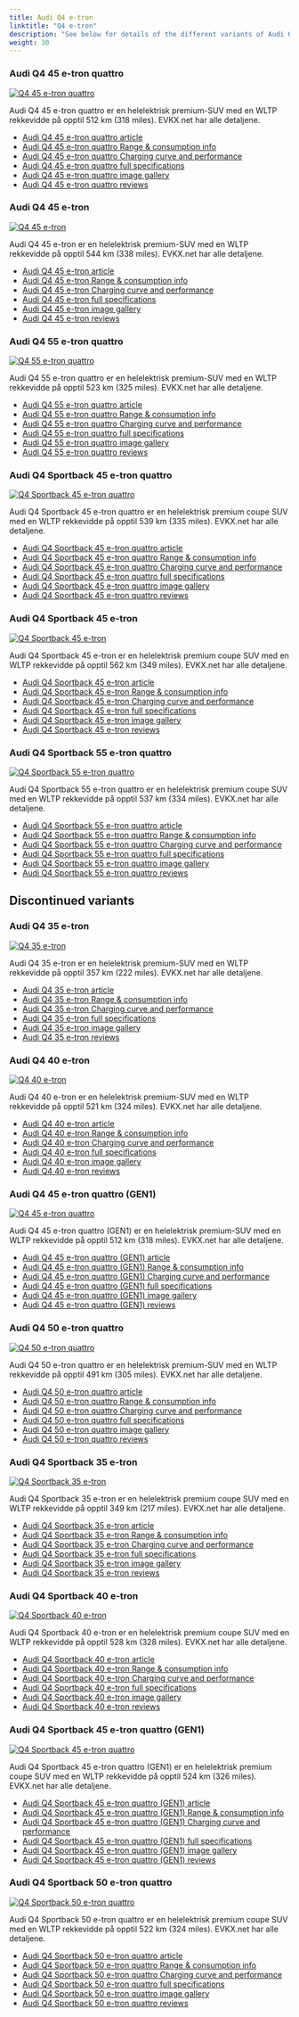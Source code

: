 ```yaml
---
title: Audi Q4 e-tron
linktitle: "Q4 e-tron"
description: "See below for details of the different variants of Audi Q4 e-tron"
weight: 30
---
```

### Audi Q4 45 e-tron quattro

<a href="q4_45_e-tron_quattro/"><img src="https://media.evkx.net/multimedia/models/audi/q4_e-tron/q4_45_e-tron_quattro/main_1_st.jpg" class="img-fluid" alt="Q4 45 e-tron quattro" ></a>

Audi Q4 45 e-tron quattro er en helelektrisk premium-SUV med en WLTP rekkevidde på opptil 512 km (318 miles). EVKX.net har alle detaljene. 

- [Audi Q4 45 e-tron quattro article](q4_45_e-tron_quattro/)
- [Audi Q4 45 e-tron quattro Range & consumption info](q4_45_e-tron_quattro/rangeandconsumption)
- [Audi Q4 45 e-tron quattro Charging curve and performance](q4_45_e-tron_quattro/chargingcurve)
- [Audi Q4 45 e-tron quattro full specifications](q4_45_e-tron_quattro/specifications)
- [Audi Q4 45 e-tron quattro image gallery](q4_45_e-tron_quattro/gallery)
- [Audi Q4 45 e-tron quattro reviews](q4_45_e-tron_quattro/reviews)

### Audi Q4 45 e-tron

<a href="q4_45_e-tron/"><img src="https://media.evkx.net/multimedia/models/audi/q4_e-tron/q4_45_e-tron/main_1_st.jpg" class="img-fluid" alt="Q4 45 e-tron" ></a>

Audi Q4 45 e-tron er en helelektrisk premium-SUV med en WLTP rekkevidde på opptil 544 km (338 miles). EVKX.net har alle detaljene. 

- [Audi Q4 45 e-tron article](q4_45_e-tron/)
- [Audi Q4 45 e-tron Range & consumption info](q4_45_e-tron/rangeandconsumption)
- [Audi Q4 45 e-tron Charging curve and performance](q4_45_e-tron/chargingcurve)
- [Audi Q4 45 e-tron full specifications](q4_45_e-tron/specifications)
- [Audi Q4 45 e-tron image gallery](q4_45_e-tron/gallery)
- [Audi Q4 45 e-tron reviews](q4_45_e-tron/reviews)

### Audi Q4 55 e-tron quattro

<a href="q4_55_e-tron_quattro/"><img src="https://media.evkx.net/multimedia/models/audi/q4_e-tron/q4_55_e-tron_quattro/main_1_st.jpg" class="img-fluid" alt="Q4 55 e-tron quattro" ></a>

Audi Q4 55 e-tron quattro er en helelektrisk premium-SUV med en WLTP rekkevidde på opptil 523 km (325 miles). EVKX.net har alle detaljene. 

- [Audi Q4 55 e-tron quattro article](q4_55_e-tron_quattro/)
- [Audi Q4 55 e-tron quattro Range & consumption info](q4_55_e-tron_quattro/rangeandconsumption)
- [Audi Q4 55 e-tron quattro Charging curve and performance](q4_55_e-tron_quattro/chargingcurve)
- [Audi Q4 55 e-tron quattro full specifications](q4_55_e-tron_quattro/specifications)
- [Audi Q4 55 e-tron quattro image gallery](q4_55_e-tron_quattro/gallery)
- [Audi Q4 55 e-tron quattro reviews](q4_55_e-tron_quattro/reviews)

### Audi Q4 Sportback 45 e-tron quattro

<a href="q4_sportback_45_e-tron_quattro/"><img src="https://media.evkx.net/multimedia/models/audi/q4_e-tron/q4_sportback_45_e-tron_quattro/main_1_st.jpg" class="img-fluid" alt="Q4 Sportback 45 e-tron quattro" ></a>

Audi Q4 Sportback 45 e-tron quattro er en helelektrisk premium coupe SUV med en WLTP rekkevidde på opptil 539 km (335 miles). EVKX.net har alle detaljene. 

- [Audi Q4 Sportback 45 e-tron quattro article](q4_sportback_45_e-tron_quattro/)
- [Audi Q4 Sportback 45 e-tron quattro Range & consumption info](q4_sportback_45_e-tron_quattro/rangeandconsumption)
- [Audi Q4 Sportback 45 e-tron quattro Charging curve and performance](q4_sportback_45_e-tron_quattro/chargingcurve)
- [Audi Q4 Sportback 45 e-tron quattro full specifications](q4_sportback_45_e-tron_quattro/specifications)
- [Audi Q4 Sportback 45 e-tron quattro image gallery](q4_sportback_45_e-tron_quattro/gallery)
- [Audi Q4 Sportback 45 e-tron quattro reviews](q4_sportback_45_e-tron_quattro/reviews)

### Audi Q4 Sportback 45 e-tron

<a href="q4_sportback_45_e-tron/"><img src="https://media.evkx.net/multimedia/models/audi/q4_e-tron/q4_sportback_45_e-tron/main_1_st.jpg" class="img-fluid" alt="Q4 Sportback 45 e-tron" ></a>

Audi Q4 Sportback 45 e-tron er en helelektrisk premium coupe SUV med en WLTP rekkevidde på opptil 562 km (349 miles). EVKX.net har alle detaljene. 

- [Audi Q4 Sportback 45 e-tron article](q4_sportback_45_e-tron/)
- [Audi Q4 Sportback 45 e-tron Range & consumption info](q4_sportback_45_e-tron/rangeandconsumption)
- [Audi Q4 Sportback 45 e-tron Charging curve and performance](q4_sportback_45_e-tron/chargingcurve)
- [Audi Q4 Sportback 45 e-tron full specifications](q4_sportback_45_e-tron/specifications)
- [Audi Q4 Sportback 45 e-tron image gallery](q4_sportback_45_e-tron/gallery)
- [Audi Q4 Sportback 45 e-tron reviews](q4_sportback_45_e-tron/reviews)

### Audi Q4 Sportback 55 e-tron quattro

<a href="q4_sportback_55_e-tron_quattro/"><img src="https://media.evkx.net/multimedia/models/audi/q4_e-tron/q4_sportback_55_e-tron_quattro/main_1_st.jpg" class="img-fluid" alt="Q4 Sportback 55 e-tron quattro" ></a>

Audi Q4 Sportback 55 e-tron quattro er en helelektrisk premium coupe SUV med en WLTP rekkevidde på opptil 537 km (334 miles). EVKX.net har alle detaljene. 

- [Audi Q4 Sportback 55 e-tron quattro article](q4_sportback_55_e-tron_quattro/)
- [Audi Q4 Sportback 55 e-tron quattro Range & consumption info](q4_sportback_55_e-tron_quattro/rangeandconsumption)
- [Audi Q4 Sportback 55 e-tron quattro Charging curve and performance](q4_sportback_55_e-tron_quattro/chargingcurve)
- [Audi Q4 Sportback 55 e-tron quattro full specifications](q4_sportback_55_e-tron_quattro/specifications)
- [Audi Q4 Sportback 55 e-tron quattro image gallery](q4_sportback_55_e-tron_quattro/gallery)
- [Audi Q4 Sportback 55 e-tron quattro reviews](q4_sportback_55_e-tron_quattro/reviews)

## Discontinued variants

### Audi Q4 35 e-tron

<a href="q4_35_e-tron/"><img src="https://media.evkx.net/multimedia/models/audi/q4_e-tron/q4_35_e-tron/main_1_st.jpg" class="img-fluid" alt="Q4 35 e-tron" ></a>

Audi Q4 35 e-tron er en helelektrisk premium-SUV med en WLTP rekkevidde på opptil 357 km (222 miles). EVKX.net har alle detaljene. 

- [Audi Q4 35 e-tron article](q4_35_e-tron/)
- [Audi Q4 35 e-tron Range & consumption info](q4_35_e-tron/rangeandconsumption)
- [Audi Q4 35 e-tron Charging curve and performance](q4_35_e-tron/chargingcurve)
- [Audi Q4 35 e-tron full specifications](q4_35_e-tron/specifications)
- [Audi Q4 35 e-tron image gallery](q4_35_e-tron/gallery)
- [Audi Q4 35 e-tron reviews](q4_35_e-tron/reviews)

### Audi Q4 40 e-tron

<a href="q4_40_e-tron/"><img src="https://media.evkx.net/multimedia/models/audi/q4_e-tron/q4_40_e-tron/main_1_st.jpg" class="img-fluid" alt="Q4 40 e-tron" ></a>

Audi Q4 40 e-tron er en helelektrisk premium-SUV med en WLTP rekkevidde på opptil 521 km (324 miles). EVKX.net har alle detaljene. 

- [Audi Q4 40 e-tron article](q4_40_e-tron/)
- [Audi Q4 40 e-tron Range & consumption info](q4_40_e-tron/rangeandconsumption)
- [Audi Q4 40 e-tron Charging curve and performance](q4_40_e-tron/chargingcurve)
- [Audi Q4 40 e-tron full specifications](q4_40_e-tron/specifications)
- [Audi Q4 40 e-tron image gallery](q4_40_e-tron/gallery)
- [Audi Q4 40 e-tron reviews](q4_40_e-tron/reviews)

### Audi Q4 45 e-tron quattro (GEN1)

<a href="q4_45_e-tron_quattro_gen1/"><img src="https://media.evkx.net/multimedia/models/audi/q4_e-tron/q4_45_e-tron_quattro_gen1/main_1_st.jpg" class="img-fluid" alt="Q4 45 e-tron quattro" ></a>

Audi Q4 45 e-tron quattro (GEN1) er en helelektrisk premium-SUV med en WLTP rekkevidde på opptil 512 km (318 miles). EVKX.net har alle detaljene. 

- [Audi Q4 45 e-tron quattro (GEN1) article](q4_45_e-tron_quattro_gen1/)
- [Audi Q4 45 e-tron quattro (GEN1) Range & consumption info](q4_45_e-tron_quattro_gen1/rangeandconsumption)
- [Audi Q4 45 e-tron quattro (GEN1) Charging curve and performance](q4_45_e-tron_quattro_gen1/chargingcurve)
- [Audi Q4 45 e-tron quattro (GEN1) full specifications](q4_45_e-tron_quattro_gen1/specifications)
- [Audi Q4 45 e-tron quattro (GEN1) image gallery](q4_45_e-tron_quattro_gen1/gallery)
- [Audi Q4 45 e-tron quattro (GEN1) reviews](q4_45_e-tron_quattro_gen1/reviews)

### Audi Q4 50 e-tron quattro

<a href="q4_50_e-tron_quattro/"><img src="https://media.evkx.net/multimedia/models/audi/q4_e-tron/q4_50_e-tron_quattro/main_1_st.jpg" class="img-fluid" alt="Q4 50 e-tron quattro" ></a>

Audi Q4 50 e-tron quattro er en helelektrisk premium-SUV med en WLTP rekkevidde på opptil 491 km (305 miles). EVKX.net har alle detaljene. 

- [Audi Q4 50 e-tron quattro article](q4_50_e-tron_quattro/)
- [Audi Q4 50 e-tron quattro Range & consumption info](q4_50_e-tron_quattro/rangeandconsumption)
- [Audi Q4 50 e-tron quattro Charging curve and performance](q4_50_e-tron_quattro/chargingcurve)
- [Audi Q4 50 e-tron quattro full specifications](q4_50_e-tron_quattro/specifications)
- [Audi Q4 50 e-tron quattro image gallery](q4_50_e-tron_quattro/gallery)
- [Audi Q4 50 e-tron quattro reviews](q4_50_e-tron_quattro/reviews)

### Audi Q4 Sportback 35 e-tron

<a href="q4_sportback_35_e-tron/"><img src="https://media.evkx.net/multimedia/models/audi/q4_e-tron/q4_sportback_35_e-tron/main_1_st.jpg" class="img-fluid" alt="Q4 Sportback 35 e-tron" ></a>

Audi Q4 Sportback 35 e-tron er en helelektrisk premium coupe SUV med en WLTP rekkevidde på opptil 349 km (217 miles). EVKX.net har alle detaljene. 

- [Audi Q4 Sportback 35 e-tron article](q4_sportback_35_e-tron/)
- [Audi Q4 Sportback 35 e-tron Range & consumption info](q4_sportback_35_e-tron/rangeandconsumption)
- [Audi Q4 Sportback 35 e-tron Charging curve and performance](q4_sportback_35_e-tron/chargingcurve)
- [Audi Q4 Sportback 35 e-tron full specifications](q4_sportback_35_e-tron/specifications)
- [Audi Q4 Sportback 35 e-tron image gallery](q4_sportback_35_e-tron/gallery)
- [Audi Q4 Sportback 35 e-tron reviews](q4_sportback_35_e-tron/reviews)

### Audi Q4 Sportback 40 e-tron

<a href="q4_sportback_40_e-tron/"><img src="https://media.evkx.net/multimedia/models/audi/q4_e-tron/q4_sportback_40_e-tron/main_1_st.jpg" class="img-fluid" alt="Q4 Sportback 40 e-tron" ></a>

Audi Q4 Sportback 40 e-tron er en helelektrisk premium coupe SUV med en WLTP rekkevidde på opptil 528 km (328 miles). EVKX.net har alle detaljene. 

- [Audi Q4 Sportback 40 e-tron article](q4_sportback_40_e-tron/)
- [Audi Q4 Sportback 40 e-tron Range & consumption info](q4_sportback_40_e-tron/rangeandconsumption)
- [Audi Q4 Sportback 40 e-tron Charging curve and performance](q4_sportback_40_e-tron/chargingcurve)
- [Audi Q4 Sportback 40 e-tron full specifications](q4_sportback_40_e-tron/specifications)
- [Audi Q4 Sportback 40 e-tron image gallery](q4_sportback_40_e-tron/gallery)
- [Audi Q4 Sportback 40 e-tron reviews](q4_sportback_40_e-tron/reviews)

### Audi Q4 Sportback 45 e-tron quattro (GEN1)

<a href="q4_sportback_45_e-tron_quattro_gen1/"><img src="https://media.evkx.net/multimedia/models/audi/q4_e-tron/q4_sportback_45_e-tron_quattro_gen1/main_1_st.jpg" class="img-fluid" alt="Q4 Sportback 45 e-tron quattro" ></a>

Audi Q4 Sportback 45 e-tron quattro (GEN1) er en helelektrisk premium coupe SUV med en WLTP rekkevidde på opptil 524 km (326 miles). EVKX.net har alle detaljene. 

- [Audi Q4 Sportback 45 e-tron quattro (GEN1) article](q4_sportback_45_e-tron_quattro_gen1/)
- [Audi Q4 Sportback 45 e-tron quattro (GEN1) Range & consumption info](q4_sportback_45_e-tron_quattro_gen1/rangeandconsumption)
- [Audi Q4 Sportback 45 e-tron quattro (GEN1) Charging curve and performance](q4_sportback_45_e-tron_quattro_gen1/chargingcurve)
- [Audi Q4 Sportback 45 e-tron quattro (GEN1) full specifications](q4_sportback_45_e-tron_quattro_gen1/specifications)
- [Audi Q4 Sportback 45 e-tron quattro (GEN1) image gallery](q4_sportback_45_e-tron_quattro_gen1/gallery)
- [Audi Q4 Sportback 45 e-tron quattro (GEN1) reviews](q4_sportback_45_e-tron_quattro_gen1/reviews)

### Audi Q4 Sportback 50 e-tron quattro

<a href="q4_sportback_50_e-tron_quattro/"><img src="https://media.evkx.net/multimedia/models/audi/q4_e-tron/q4_sportback_50_e-tron_quattro/main_1_st.jpg" class="img-fluid" alt="Q4 Sportback 50 e-tron quattro" ></a>

Audi Q4 Sportback 50 e-tron quattro er en helelektrisk premium coupe SUV med en WLTP rekkevidde på opptil 522 km (324 miles). EVKX.net har alle detaljene. 

- [Audi Q4 Sportback 50 e-tron quattro article](q4_sportback_50_e-tron_quattro/)
- [Audi Q4 Sportback 50 e-tron quattro Range & consumption info](q4_sportback_50_e-tron_quattro/rangeandconsumption)
- [Audi Q4 Sportback 50 e-tron quattro Charging curve and performance](q4_sportback_50_e-tron_quattro/chargingcurve)
- [Audi Q4 Sportback 50 e-tron quattro full specifications](q4_sportback_50_e-tron_quattro/specifications)
- [Audi Q4 Sportback 50 e-tron quattro image gallery](q4_sportback_50_e-tron_quattro/gallery)
- [Audi Q4 Sportback 50 e-tron quattro reviews](q4_sportback_50_e-tron_quattro/reviews)

